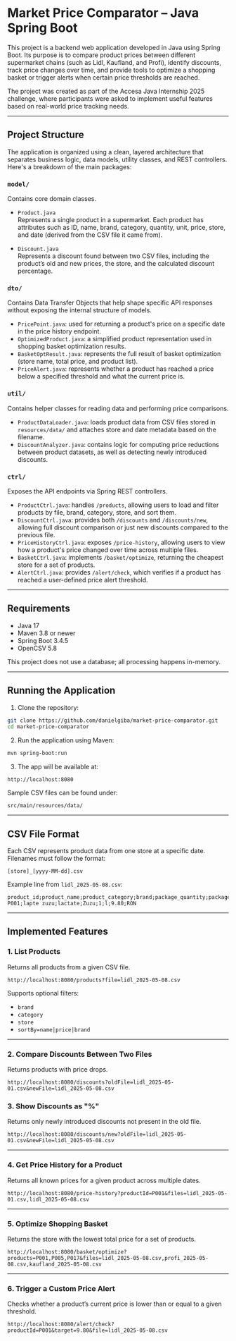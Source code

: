 # Market Price Comparator – Java Spring Boot

This project is a backend web application developed in Java using Spring Boot. Its purpose is to compare product prices between different supermarket chains (such as Lidl, Kaufland, and Profi), identify discounts, track price changes over time, and provide tools to optimize a shopping basket or trigger alerts when certain price thresholds are reached.

The project was created as part of the Accesa Java Internship 2025 challenge, where participants were asked to implement useful features based on real-world price tracking needs.

---

## Project Structure

The application is organized using a clean, layered architecture that separates business logic, data models, utility classes, and REST controllers. Here's a breakdown of the main packages:

### `model/`

Contains core domain classes.

- `Product.java`  
  Represents a single product in a supermarket. Each product has attributes such as ID, name, brand, category, quantity, unit, price, store, and date (derived from the CSV file it came from).

- `Discount.java`  
  Represents a discount found between two CSV files, including the product’s old and new prices, the store, and the calculated discount percentage.

### `dto/`

Contains Data Transfer Objects that help shape specific API responses without exposing the internal structure of models.

- `PricePoint.java`: used for returning a product's price on a specific date in the price history endpoint.
- `OptimizedProduct.java`: a simplified product representation used in shopping basket optimization results.
- `BasketOptResult.java`: represents the full result of basket optimization (store name, total price, and product list).
- `PriceAlert.java`: represents whether a product has reached a price below a specified threshold and what the current price is.

### `util/`

Contains helper classes for reading data and performing price comparisons.

- `ProductDataLoader.java`: loads product data from CSV files stored in `resources/data/` and attaches store and date metadata based on the filename.
- `DiscountAnalyzer.java`: contains logic for computing price reductions between product datasets, as well as detecting newly introduced discounts.

### `ctrl/`

Exposes the API endpoints via Spring REST controllers.

- `ProductCtrl.java`: handles `/products`, allowing users to load and filter products by file, brand, category, store, and sort them.
- `DiscountCtrl.java`: provides both `/discounts` and `/discounts/new`, allowing full discount comparison or just new discounts compared to the previous file.
- `PriceHistoryCtrl.java`: exposes `/price-history`, allowing users to view how a product's price changed over time across multiple files.
- `BasketCtrl.java`: implements `/basket/optimize`, returning the cheapest store for a set of products.
- `AlertCtrl.java`: provides `/alert/check`, which verifies if a product has reached a user-defined price alert threshold.

---

## Requirements

- Java 17
- Maven 3.8 or newer
- Spring Boot 3.4.5
- OpenCSV 5.8

This project does not use a database; all processing happens in-memory.

---

## Running the Application

1. Clone the repository:

```bash
git clone https://github.com/danielgiba/market-price-comparator.git
cd market-price-comparator
```

2. Run the application using Maven:

```bash
mvn spring-boot:run
```

3. The app will be available at:

```
http://localhost:8080
```

Sample CSV files can be found under:

```
src/main/resources/data/
```

---

## CSV File Format

Each CSV represents product data from one store at a specific date. Filenames must follow the format:

```
[store]_[yyyy-MM-dd].csv
```

Example line from `lidl_2025-05-08.csv`:

```
product_id;product_name;product_category;brand;package_quantity;package_unit;price;currency
P001;lapte zuzu;lactate;Zuzu;1;l;9.80;RON
```

---

## Implemented Features

### 1. List Products

Returns all products from a given CSV file.

```
http://localhost:8080/products?file=lidl_2025-05-08.csv

```

Supports optional filters:
- `brand`
- `category`
- `store`
- `sortBy=name|price|brand`

---

### 2. Compare Discounts Between Two Files

Returns products with price drops.

```
http://localhost:8080/discounts?oldFile=lidl_2025-05-01.csv&newFile=lidl_2025-05-08.csv
```

### 3. Show Discounts as "%"

Returns only newly introduced discounts not present in the old file.

```
http://localhost:8080/discounts/new?oldFile=lidl_2025-05-01.csv&newFile=lidl_2025-05-08.csv
```

---

### 4. Get Price History for a Product

Returns all known prices for a given product across multiple dates.

```
http://localhost:8080/price-history?productId=P001&files=lidl_2025-05-01.csv,lidl_2025-05-08.csv
```

---

### 5. Optimize Shopping Basket

Returns the store with the lowest total price for a set of products.

```
http://localhost:8080/basket/optimize?products=P001,P005,P017&files=lidl_2025-05-08.csv,profi_2025-05-08.csv,kaufland_2025-05-08.csv
```

---

### 6. Trigger a Custom Price Alert

Checks whether a product’s current price is lower than or equal to a given threshold.

```
http://localhost:8080/alert/check?productId=P001&target=9.80&file=lidl_2025-05-08.csv
```



